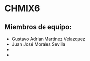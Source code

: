 # CHMIX6
## Miembros de equipo:
* Gustavo Adrian Martinez Velazquez
* Juan José Morales Sevilla
* 
* 
